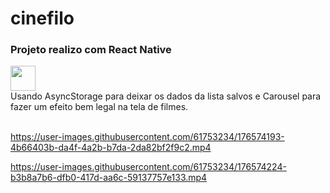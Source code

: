 # cinefilo
### Projeto realizo com React Native 
<img src="https://cdn.jsdelivr.net/gh/devicons/devicon/icons/react/react-original-wordmark.svg" width="40" height="40"/> <br>
Usando AsyncStorage para deixar os dados da lista salvos e Carousel para fazer um efeito bem legal na tela de filmes. <br> <br>

https://user-images.githubusercontent.com/61753234/176574193-4b66403b-da4f-4a2b-b7da-2da82bf2f9c2.mp4



https://user-images.githubusercontent.com/61753234/176574224-b3b8a7b6-dfb0-417d-aa6c-59137757e133.mp4

